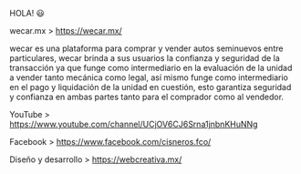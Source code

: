 HOLA! 😃

wecar.mx > https://wecar.mx/

wecar es una plataforma para comprar y vender autos seminuevos entre particulares, wecar brinda a sus usuarios la confianza y seguridad de la transacción ya que funge como intermediario en la evaluación de la unidad a vender tanto mecánica como legal, así mismo funge como intermediario en el pago y liquidación de la unidad en cuestión, esto garantiza seguridad y confianza en ambas partes tanto para el comprador como al vendedor.

YouTube > https://www.youtube.com/channel/UCjOV6CJ6Srna1jnbnKHuNNg

Facebook > https://www.facebook.com/cisneros.fco/

Diseño y desarrollo > https://webcreativa.mx/
